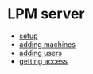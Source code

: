 # LPM server

- [setup](doc/setup.org)
- [adding machines](doc/adding_machines.md)
- [adding users](doc/adding_users.md)
- [getting access](doc/getting_access.md)
